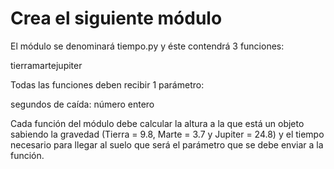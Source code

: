 # Crea el siguiente módulo

El módulo se denominará tiempo.py y éste contendrá 3 funciones:

tierramartejupiter

Todas las funciones deben recibir 1 parámetro:

segundos de caída: número entero

Cada función del módulo debe calcular la altura a la que está un objeto sabiendo la gravedad
(Tierra = 9.8, Marte = 3.7 y Jupiter = 24.8) y el tiempo necesario para llegar al suelo 
que será el parámetro que se debe enviar a la función.
